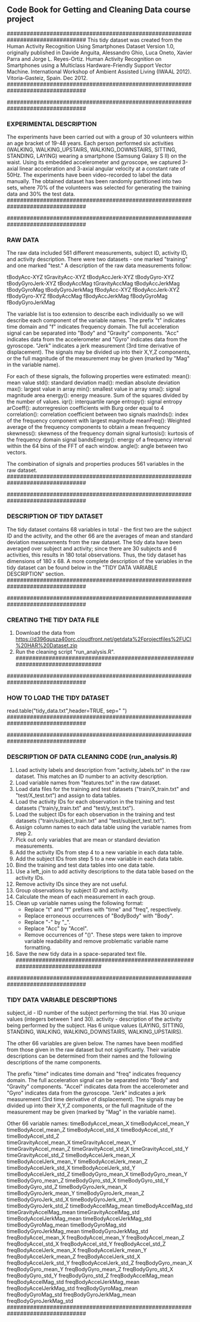 Code Book for Getting and Cleaning Data course project
--------------------------------------------------------------------------------

################################################################################
This tidy dataset was created from the Human Activity Recognition Using
Smartphones Dataset Version 1.0, originally published in
Davide Anguita, Alessandro Ghio, Luca Oneto, Xavier Parra and Jorge
L. Reyes-Ortiz. Human Activity Recognition on Smartphones using a
Multiclass Hardware-Friendly Support Vector Machine. International
Workshop of Ambient Assisted Living (IWAAL 2012). Vitoria-Gasteiz,
Spain. Dec 2012.
################################################################################

################################################################################
### EXPERIMENTAL DESCRIPTION
The experiments have been carried out with a group of 30 volunteers
within an age bracket of 19-48 years. Each person performed six activities
(WALKING, WALKING_UPSTAIRS, WALKING_DOWNSTAIRS, SITTING, STANDING, LAYING)
wearing a smartphone (Samsung Galaxy S II) on the waist. Using its embedded
accelerometer and gyroscope, we captured 3-axial linear acceleration and 3-axial
angular velocity at a constant rate of 50Hz. The experiments have been
video-recorded to label the data manually. The obtained dataset has been randomly
partitioned into two sets, where 70% of the volunteers was selected for generating
the training data and 30% the test data. 
################################################################################

################################################################################
### RAW DATA
The raw data included 561 different measurements, subject ID, activity ID, and
activity description.  There were two datasets - one marked "training" and one
marked "test."  A description of the raw data measurements follow:

tBodyAcc-XYZ
tGravityAcc-XYZ
tBodyAccJerk-XYZ
tBodyGyro-XYZ
tBodyGyroJerk-XYZ
tBodyAccMag
tGravityAccMag
tBodyAccJerkMag
tBodyGyroMag
tBodyGyroJerkMag
fBodyAcc-XYZ
fBodyAccJerk-XYZ
fBodyGyro-XYZ
fBodyAccMag
fBodyAccJerkMag
fBodyGyroMag
fBodyGyroJerkMag

The variable list is too extension to describe each individually so we will
describe each component of the variable names.
The prefix "t" indicates time domain and "f" indicates frequency domain.
The full acceleration signal can be separated into "Body" and "Gravity" components.
"Acc" indicates data from the accelerometer and "Gyro" indicates data from the gyroscope.
"Jerk" indicates a jerk measurement (3rd time derivative of displacement).
The signals may be divided up into their X,Y,Z components, or the full magnitude
of the measurement may be given (marked by "Mag" in the variable name).

For each of these signals, the following properties were estimated:
mean(): mean value
std(): standard deviation
mad(): median absolute deviation 
max(): largest value in array
min(): smallest value in array
sma(): signal magnitude area
energy(): energy measure. Sum of the squares divided by the number of values. 
iqr(): interquartile range 
entropy(): signal entropy
arCoeff(): autorregresion coefficients with Burg order equal to 4
correlation(): correlation coefficient between two signals
maxInds(): index of the frequency component with largest magnitude
meanFreq(): Weighted average of the frequency components to obtain a mean frequency
skewness(): skewness of the frequency domain signal 
kurtosis(): kurtosis of the frequency domain signal 
bandsEnergy(): energy of a frequency interval within the 64 bins of the FFT of each window.
angle(): angle between two vectors.

The combination of signals and properties produces 561 variables in the raw dataset.
################################################################################

################################################################################
### DESCRIPTION OF TIDY DATASET
The tidy dataset contains 68 variables in total - the first two are the subject
ID and the activity, and the other 66 are the averages of mean and standard
deviation measurements from the raw dataset.
The tidy data have been averaged over subject and activity; since there are 
30 subjects and 6 activities, this results in 180 total observations.
Thus, the tidy dataset has dimensions of 180 x 68.
A more complete description of the variables in the tidy dataset can be
found below in the "TIDY DATA VARIABLE DESCRIPTION" section.
################################################################################

################################################################################
### CREATING THE TIDY DATA FILE
1. Download the data from
   https://d396qusza40orc.cloudfront.net/getdata%2Fprojectfiles%2FUCI%20HAR%20Dataset.zip
2. Run the cleaning script "run_analysis.R".
################################################################################

################################################################################
### HOW TO LOAD THE TIDY DATASET
read.table("tidy_data.txt",header=TRUE, sep=" ")
################################################################################

################################################################################
### DESCRIPTION OF DATA CLEANING CODE (run_analysis.R)
1. Load activity labels and description from "activity_labels.txt" in the raw
   dataset.  This matches an ID number to an activity description.
2. Load variable names from "features.txt" in the raw dataset.
3. Load data files for the training and test datasets ("train/X_train.txt" and
	"test/X_test.txt") and assign to data tables.
4. Load the activity IDs for each observation in the training and test
	datasets ("train/y_train.txt" and "test/y_test.txt").
5. Load the subject IDs for each observation in the training and test datasets
	("train/subject_train.txt" and "test/subject_test.txt").
6. Assign column names to each data table using the variable names from step 2.
7. Pick out only variables that are mean or standard deviation measurements.
8. Add the activity IDs from step 4 to a new variable in each data table.
9. Add the subject IDs from step 5 to a new variable in each data table.
10. Bind the training and test data tables into one data table.
11. Use a left_join to add activity descriptions to the data table
    based on the activity IDs.
12. Remove activity IDs since they are not useful.
13. Group observations by subject ID and activity.
14. Calculate the mean of each measurement in each group.
15. Clean up variable names using the following format:
	- Replace "t" and "f" prefixes with "time" and "freq", respectively.
	- Replace erroneous occurrences of "BodyBody" with "Body".
	- Replace "-" by "_".
	- Replace "Acc" by "Accel".
	- Remove occurrences of "()".
	These steps were taken to improve variable readability and remove
	problematic variable name formatting.
16. Save the new tidy data in a space-separated text file.
################################################################################

################################################################################
### TIDY DATA VARIABLE DESCRIPTIONS
subject_id - ID number of the subject performing the trial.  Has 30 unique values
		     (integers between 1 and 30).
activity   - description of the activity being performed by the subject.  Has 6
             unique values (LAYING, SITTING, STANDING, WALKING,
			 WALKING_DOWNSTAIRS, WALKING_UPSTAIRS).

The other 66 variables are given below.  The names have been modified from those
given in the raw dataset but not significantly.  Their variable descriptions
can be determined from their names and the following descriptions of the name components.

The prefix "time" indicates time domain and "freq" indicates frequency domain.
The full acceleration signal can be separated into "Body" and "Gravity" components.
"Accel" indicates data from the accelerometer and "Gyro" indicates data from the gyroscope.
"Jerk" indicates a jerk measurement (3rd time derivative of displacement).
The signals may be divided up into their X,Y,Z components, or the full magnitude
of the measurement may be given (marked by "Mag" in the variable name).

Other 66 variable names:
timeBodyAccel_mean_X
timeBodyAccel_mean_Y
timeBodyAccel_mean_Z
timeBodyAccel_std_X
timeBodyAccel_std_Y
timeBodyAccel_std_Z     
timeGravityAccel_mean_X
timeGravityAccel_mean_Y
timeGravityAccel_mean_Z
timeGravityAccel_std_X
timeGravityAccel_std_Y
timeGravityAccel_std_Z
timeBodyAccelJerk_mean_X
timeBodyAccelJerk_mean_Y
timeBodyAccelJerk_mean_Z
timeBodyAccelJerk_std_X
timeBodyAccelJerk_std_Y
timeBodyAccelJerk_std_Z
timeBodyGyro_mean_X
timeBodyGyro_mean_Y
timeBodyGyro_mean_Z
timeBodyGyro_std_X
timeBodyGyro_std_Y
timeBodyGyro_std_Z
timeBodyGyroJerk_mean_X
timeBodyGyroJerk_mean_Y
timeBodyGyroJerk_mean_Z
timeBodyGyroJerk_std_X
timeBodyGyroJerk_std_Y
timeBodyGyroJerk_std_Z
timeBodyAccelMag_mean
timeBodyAccelMag_std
timeGravityAccelMag_mean
timeGravityAccelMag_std
timeBodyAccelJerkMag_mean
timeBodyAccelJerkMag_std
timeBodyGyroMag_mean
timeBodyGyroMag_std
timeBodyGyroJerkMag_mean
timeBodyGyroJerkMag_std
freqBodyAccel_mean_X
freqBodyAccel_mean_Y
freqBodyAccel_mean_Z
freqBodyAccel_std_X
freqBodyAccel_std_Y
freqBodyAccel_std_Z
freqBodyAccelJerk_mean_X
freqBodyAccelJerk_mean_Y
freqBodyAccelJerk_mean_Z
freqBodyAccelJerk_std_X
freqBodyAccelJerk_std_Y
freqBodyAccelJerk_std_Z
freqBodyGyro_mean_X
freqBodyGyro_mean_Y
freqBodyGyro_mean_Z
freqBodyGyro_std_X
freqBodyGyro_std_Y
freqBodyGyro_std_Z
freqBodyAccelMag_mean
freqBodyAccelMag_std
freqBodyAccelJerkMag_mean
freqBodyAccelJerkMag_std
freqBodyGyroMag_mean
freqBodyGyroMag_std
freqBodyGyroJerkMag_mean
freqBodyGyroJerkMag_std
################################################################################
